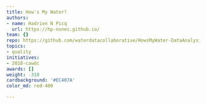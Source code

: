 ```yaml
---
title: How's My Water?
authors:
- name: Hadrien N Picq
  url: https://hp-nunes.github.io/
team: {}
repo: https://github.com/waterdatacollaborative/HowsMyWater-DataAnalysis
topics:
- quality
initiatives:
- 2018-cawdc
awards: []
weight: -310
cardbackground: '#EC407A'
color_md: red-400

---
```







